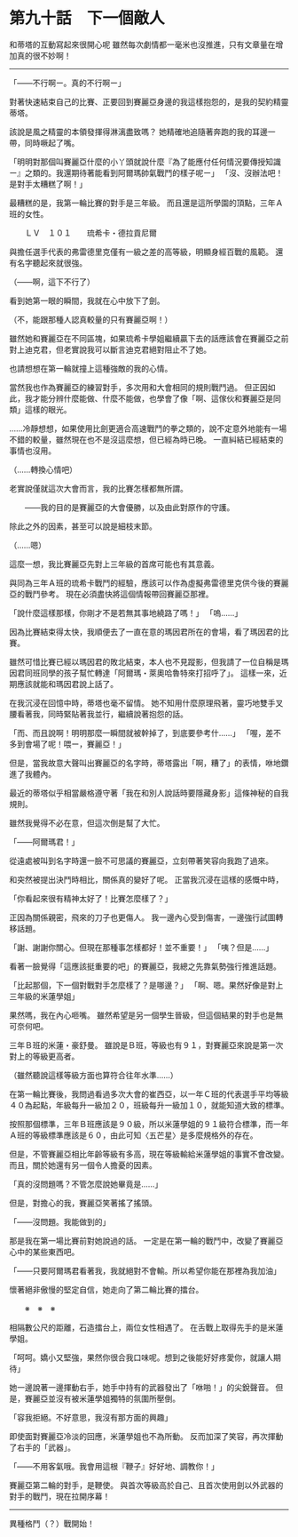 # 第九十話　下一個敵人

和蒂塔的互動寫起來很開心呢
雖然每次劇情都一毫米也沒推進，只有文章量在增加真的很不妙啊！

---

「――不行啊ー。真的不行啊ー」

對著快速結束自己的比賽、正要回到賽麗亞身邊的我這樣抱怨的，是我的契約精靈蒂塔。

該說是風之精靈的本領發揮得淋漓盡致嗎？
她精確地追隨著奔跑的我的耳邊一帶，同時噘起了嘴。

「明明對那個叫賽麗亞什麼的小丫頭就說什麼『為了能應付任何情況要傳授知識ー』之類的。我還期待著能看到阿爾瑪帥氣戰鬥的樣子呢ー」
「沒、沒辦法吧！是對手太糟糕了啊！」

最糟糕的是，我第一輪比賽的對手是三年級。
而且還是這所學園的頂點，三年Ａ班的女性。

　　ＬＶ　１０１　　琉希卡・德拉貢尼爾

與擔任選手代表的弗雷德里克僅有一級之差的高等級，明顯身經百戰的風範。
還有名字聽起來就很強。

（――啊，這下不行了）

看到她第一眼的瞬間，我就在心中放下了劍。

（不，能跟那種人認真較量的只有賽麗亞啊！）

雖然她和賽麗亞在不同區塊，如果琉希卡學姐繼續贏下去的話應該會在賽麗亞之前對上迪克君，但老實說我可以斷言迪克君絕對阻止不了她。

也請想想在第一輪就撞上這種強敵的我的心情。

當然我也作為賽麗亞的練習對手，多次用和大會相同的規則戰鬥過。
但正因如此，我才能分辨什麼能做、什麼不能做，也學會了像「啊、這傢伙和賽麗亞是同類」這樣的眼光。

……冷靜想想，如果使用比劍更適合高速戰鬥的拳之類的，說不定意外地能有一場不錯的較量，雖然現在也不是沒這麼想，但已經為時已晚。
一直糾結已經結束的事情也沒用。

（……轉換心情吧）

老實說僅就這次大會而言，我的比賽怎樣都無所謂。

　　――我的目的是賽麗亞的大會優勝，以及由此對原作的守護。

除此之外的因素，甚至可以說是細枝末節。

（……嗯）

這麼一想，我比賽麗亞先對上三年級的首席可能也有其意義。

與同為三年Ａ班的琉希卡戰鬥的經驗，應該可以作為虛擬弗雷德里克供今後的賽麗亞的戰鬥參考。
現在必須盡快將這個情報帶回賽麗亞那裡。

「說什麼這樣那樣，你剛才不是若無其事地繞路了嗎！」
「嗚……」

因為比賽結束得太快，我順便去了一直在意的瑪因君所在的會場，看了瑪因君的比賽。

雖然可惜比賽已經以瑪因君的敗北結束，本人也不見蹤影，但我請了一位自稱是瑪因君同班同學的孩子幫忙轉達「阿爾瑪・萊奧哈魯特來打招呼了」。
這樣一來，近期應該就能和瑪因君說上話了。

在我沉浸在回憶中時，蒂塔也毫不留情。
她不知用什麼原理飛著，靈巧地雙手叉腰看著我，同時緊貼著我並行，繼續說著抱怨的話。

「而、而且說啊！明明那麼一瞬間就被幹掉了，到底要參考什……」
「喔，差不多到會場了呢！喂ー，賽麗亞！」

但是，當我故意大聲叫出賽麗亞的名字時，蒂塔露出「啊，糟了」的表情，咻地鑽進了我體內。

最近的蒂塔似乎相當嚴格遵守著「我在和別人說話時要隱藏身影」這條神秘的自我規則。

雖然我覺得不必在意，但這次倒是幫了大忙。

「――阿爾瑪君！」

從遠處被叫到名字時還一臉不可思議的賽麗亞，立刻帶著笑容向我跑了過來。

和突然被提出決鬥時相比，關係真的變好了呢。
正當我沉浸在這樣的感慨中時，

「你看起來很有精神太好了！比賽怎麼樣了？」

正因為關係親密，飛來的刀子也更傷人。
我一邊內心受到傷害，一邊強行試圖轉移話題。

「謝、謝謝你關心。但現在那種事怎樣都好！並不重要！」
「咦？但是……」

看著一臉覺得「這應該挺重要的吧」的賽麗亞，我總之先靠氣勢強行推進話題。

「比起那個，下一個對戰對手怎麼樣了？是哪邊？」
「啊、嗯。果然好像是對上三年級的米蓮學姐」

果然嗎，我在內心咂嘴。
雖然希望是另一個學生晉級，但這個結果的對手也是無可奈何吧。

三年Ｂ班的米蓮・豪舒曼。
雖說是Ｂ班，等級也有９１，對賽麗亞來說是第一次對上的等級更高者。

（雖然聽說這樣等級方面也算符合往年水準……）

在第一輪比賽後，我問過看過多次大會的崔西亞，以一年Ｃ班的代表選手平均等級４０為起點，年級每升一級加２０，班級每升一級加１０，就能知道大致的標準。

按照那個標準，三年Ｂ班應該是９０級，所以米蓮學姐的９１級符合標準，而一年Ａ班的等級標準應該是６０，由此可知〈五芒星〉是多麼規格外的存在。

但是，不管賽麗亞相比年齡等級有多高，現在等級輸給米蓮學姐的事實不會改變。
而且，關於她還有另一個令人擔憂的因素。

「真的沒問題嗎？不管怎麼說她畢竟是……」

但是，對擔心的我，賽麗亞笑著搖了搖頭。

「――沒問題。我能做到的」

那是我在第一場比賽前對她說過的話。
一定是在第一輪的戰鬥中，改變了賽麗亞心中的某些東西吧。

「――只要阿爾瑪君看著我，我就絕對不會輸。所以希望你能在那裡為我加油」

懷著絕非傲慢的堅定自信，她走向了第二輪比賽的擂台。

　　※　※　※

相隔數公尺的距離，石造擂台上，兩位女性相遇了。
在舌戰上取得先手的是米蓮學姐。

「呵呵。嬌小又堅強，果然你很合我口味呢。想到之後能好好疼愛你，就讓人期待」

她一邊說著一邊揮動右手，她手中持有的武器發出了「咻啪！」的尖銳聲音。
但是，賽麗亞並沒有被米蓮學姐獨特的氛圍所壓倒。

「容我拒絕。不好意思，我沒有那方面的興趣」

即使面對賽麗亞冷淡的回應，米蓮學姐也不為所動。
反而加深了笑容，再次揮動了右手的「武器」。

「――不用客氣哦。我會用這根『鞭子』好好地、調教你！」

賽麗亞第二輪的對手，是鞭使。
與首次等級高於自己、且首次使用劍以外武器的對手的戰鬥，現在拉開序幕！

---

異種格鬥（？）戰開始！